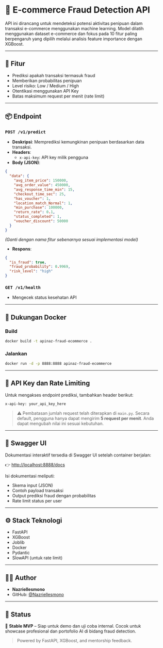 # 🛒 E-commerce Fraud Detection API

API ini dirancang untuk mendeteksi potensi aktivitas penipuan dalam transaksi e-commerce menggunakan machine learning. Model dilatih menggunakan dataset e-commerce dan fokus pada 10 fitur paling berpengaruh yang dipilih melalui analisis feature importance dengan XGBoost.

---

## 🚀 Fitur
- Prediksi apakah transaksi termasuk fraud
- Memberikan probabilitas penipuan
- Level risiko: Low / Medium / High
- Otentikasi menggunakan API Key
- Batas maksimum request per menit (rate limit)

---

## 📦 Endpoint

### `POST /v1/predict`
- **Deskripsi**: Memprediksi kemungkinan penipuan berdasarkan data transaksi.
- **Headers**:
  - `x-api-key`: API key milik pengguna
- **Body (JSON)**:
```json
{
  "data": {
    "avg_item_price": 150000,
    "avg_order_value": 450000,
    "avg_response_time_min": 15,
    "checkout_time_sec": 25,
    "has_voucher": 1,
    "location_match_Normal": 1,
    "min_purchase": 100000,
    "return_rate": 0.1,
    "status_completed": 1,
    "voucher_discount": 50000
  }
}
```
*(Ganti dengan nama fitur sebenarnya sesuai implementasi model)*

- **Respons**:
```json
{
  "is_fraud": true,
  "fraud_probability": 0.9969,
  "risk_level": "high"
}
```

### `GET /v1/health`
- Mengecek status kesehatan API

---

## 🐳 Dukungan Docker
### Build
```bash
docker build -t apinaz-fraud-ecommerce .
```

### Jalankan
```bash
docker run -d -p 8888:8888 apinaz-fraud-ecommerce
```

---

## 🔐 API Key dan Rate Limiting
Untuk mengakses endpoint prediksi, tambahkan header berikut:
```bash
x-api-key: your_api_key_here
```

> ⚠️ Pembatasan jumlah request telah diterapkan di `main.py`. Secara default, pengguna hanya dapat mengirim **5 request per menit**. Anda dapat mengubah nilai ini sesuai kebutuhan.

---

## 🧪 Swagger UI

Dokumentasi interaktif tersedia di Swagger UI setelah container berjalan:

👉 [http://localhost:8888/docs](http://localhost:8888/docs)

Isi dokumentasi meliputi:
- Skema input (JSON)
- Contoh payload transaksi
- Output prediksi fraud dengan probabilitas
- Rate limit status per user

---

## ⚙️ Stack Teknologi
- FastAPI
- XGBoost
- Joblib
- Docker
- Pydantic
- SlowAPI (untuk rate limit)

---

## 👨‍💻 Author
- **Nazriellesmono**
- GitHub: [@Nazriellesmono](https://github.com/Nazriellesmono)

---

## 📌 Status
🚀 **Stable MVP** – Siap untuk demo dan uji coba internal. Cocok untuk showcase profesional dan portofolio AI di bidang fraud detection.

> Powered by FastAPI, XGBoost, and mentorship feedback.
